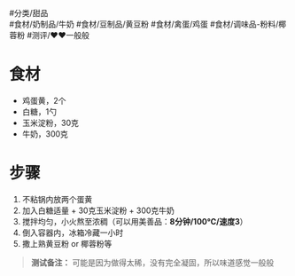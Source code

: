 #分类/甜品  
#食材/奶制品/牛奶 #食材/豆制品/黄豆粉 #食材/禽蛋/鸡蛋 #食材/调味品-粉料/椰蓉粉 
#测评/❤️❤️一般般   

# 食材
- 鸡蛋黄，2个
- 白糖，1勺
- 玉米淀粉，30克
- 牛奶，300克

# 步骤
1. 不粘锅内放两个蛋黄
2. 加入白糖适量 + 30克玉米淀粉 + 300克牛奶
3. 搅拌均匀，小火熬至浓稠（可以用美善品：**8分钟/100℃/速度3**）
4. 倒入容器内，冰箱冷藏一小时
5. 撒上熟黄豆粉 or 椰蓉粉等

> **测试备注：**
> 可能是因为做得太稀，没有完全凝固，所以味道感觉一般般

